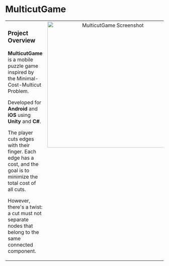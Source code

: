 # MulticutGame

<table>
  <tr>
    <td align="left" valign="top" width="50%">
      <h3>Project Overview</h3>
      <p><strong>MulticutGame</strong> is a mobile puzzle game inspired by the Minimal-Cost-Multicut Problem.</p>
      <p>Developed for <strong>Android</strong> and <strong>iOS</strong> using <strong>Unity</strong> and <strong>C#</strong>.</p>
      <p>The player cuts edges with their finger. Each edge has a cost, and the goal is to minimize the total cost of all cuts.</p>
      <p>However, there's a twist: a cut must not separate nodes that belong to the same connected component.</p>
    </td>
    <td align="center" valign="top" width="50%">
      <img src="https://github.com/user-attachments/assets/4bff6523-d118-475b-8a06-5b1f24bdc7e9" width="400" alt="MulticutGame Screenshot"/>
    </td>
  </tr>
</table>
